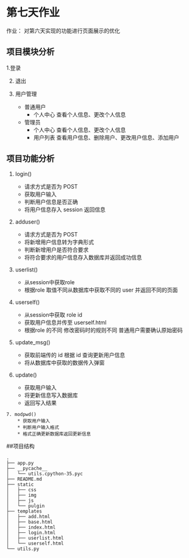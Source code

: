 # 第七天作业

作业：
    对第六天实现的功能进行页面展示的优化

## 项目模块分析
   1.登录

   2. 退出

   3. 用户管理
         -  普通用户
            * 个人中心
                查看个人信息、更改个人信息
        - 管理员
            * 个人中心
                查看个人信息、更改个人信息
            * 用户列表
                查看用户信息、删除用户、更改用户信息、添加用户

## 项目功能分析
1. login()
   * 请求方式是否为 POST
   * 获取用户输入
   * 判断用户信息是否正确
   * 将用户信息存入 session 返回信息

 2. adduser()
       * 请求方式是否为 POST
       * 将新增用户信息转为字典形式
       * 判断新增用户是否符合要求
       * 将符合要求的用户信息存入数据库并返回成功信息

 3. userlist()
       * 从session中获取role
       * 根据role 取值不同从数据库中获取不同的 user 并返回不同的页面

  4. userself()
        * 从session中获取 role id
        * 获取用户信息并传至 userself.html
        * 根据role 的不同 修改密码时的规则不同 普通用户需要确认原始密码

   5. update_msg()
        * 获取前端传的 id 根据 id 查询更新用户信息
        * 将从数据库中获取的数据传入弹窗

   6. update()
        * 获取用户输入
        * 将更新信息写入数据库
        * 返回写入结果

    7. modpwd()
        * 获取用户输入
        * 判断用户输入格式
        * 格式正确更新数据库返回更新信息

##项目结构
```
.
├── app.py
├── __pycache__
│   └── utils.cpython-35.pyc
├── README.md
├── static
│   ├── css
│   ├── img
│   ├── js
│   └── pulgin
├── templates
│   ├── add.html
│   ├── base.html
│   ├── index.html
│   ├── login.html
│   ├── userlist.html
│   └── userself.html
└── utils.py
```
